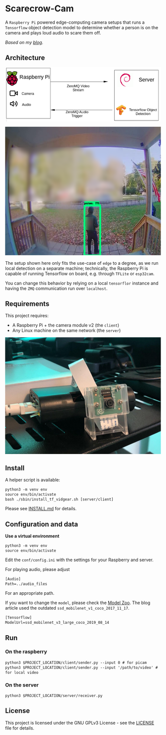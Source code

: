 # Scarecrow-Cam
A `Raspberry Pi` powered edge-computing camera setups that runs a `Tensorflow` object detection model to determine whether a person is on the camera and plays loud audio to scare them off. 

*Based on my [blog](https://chollinger.com/blog/2019/12/tensorflow-on-edge-building-a-smar-security-camera-with-a-raspberry-pi/).*

## Architecture
![Architecture](./docs/architecture.png)

![Sample](./docs/cam_1.png)

The setup shown here only fits the use-case of `edge` to a degree, as we run local detection on a separate machine; technically, the Raspberry Pi is capable of running Tensorflow on board, e.g. through `TFLite` or `esp32cam`. 

You can change this behavior by relying on a local `tensorflor` instance and having the `ZMQ` communication run over `localhost`.

## Requirements
This project requires:
* A Raspberry Pi + the camera module v2 (the `client`) 
* Any Linux machine on the same network (the `server`)

![Pi](./docs/pi.jpg)

## Install

A helper script is available:
```
python3 -m venv env
source env/bin/activate
bash ./sbin/install_tf_vidgear.sh [server/client]
```

Please see [INSTALL.md](./INSTALL.md) for details.

## Configuration and data

**Use a virtual environment**
```
python3 -m venv env
source env/bin/activate
```

Edit the `conf/config.ini` with the settings for your Raspberry and server.

For playing audio, please adjust

```
[Audio]
Path=../audio_files
```
For an appropriate path.

If you want to change the `model`, please check the [Model Zoo](https://github.com/otter-in-a-suit/models/blob/master/research/object_detection/g3doc/detection_model_zoo.md). The blog article used the outdated `ssd_mobilenet_v1_coco_2017_11_17`.

```
[Tensorflow]
ModelUrl=ssd_mobilenet_v3_large_coco_2019_08_14
```

## Run

### On the raspberry
```
python3 $PROJECT_LOCATION/client/sender.py --input 0 # for picam
python3 $PROJECT_LOCATION/client/sender.py --input '/path/to/video' # for local video
```

### On the server
```
python3 $PROJECT_LOCATION/server/receiver.py
```

## License
This project is licensed under the GNU GPLv3 License - see the [LICENSE](LICENSE) file for details.